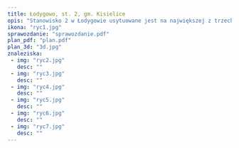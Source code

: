```yaml
---
title: Łodygowo, st. 2, gm. Kisielice
opis: "Stanowisko 2 w Łodygowie usytuowane jest na największej z trzech wysp (zwanej Wyspą Dużą) jeziora Łodygowskiego (zwanego także Stawem Łodygowo) w pobliżu jego zachodniego brzegu. Wyspa ta, o kształcie nieregularnego trójkąta, ma około 100 m długości i podobną szerokość (wliczając płaską, niewiele wystającą ponad linię wody część północno-wschodnią). Wyspę oddziela od brzegu jedynie wąski, kilkudziesięciometrowy przesmyk od strony północno-zachodniej."
ikona: "ryc1.jpg"
sprawozdanie: "sprawozdanie.pdf"
plan_pdf: "plan.pdf"
plan_3d: "3d.jpg"
znaleziska:
 - img: "ryc2.jpg"
   desc: ""
 - img: "ryc3.jpg"
   desc: ""
 - img: "ryc4.jpg"
   desc: ""
 - img: "ryc5.jpg"
   desc: ""
 - img: "ryc6.jpg"
   desc: ""
 - img: "ryc7.jpg"
   desc: ""
---
```

